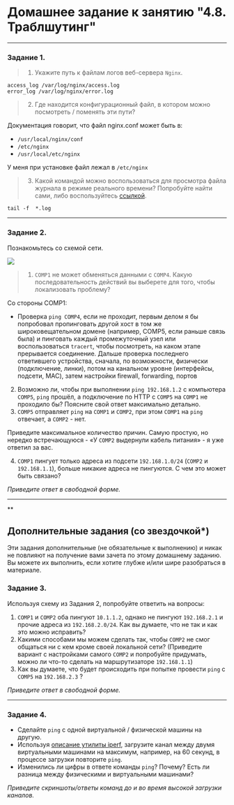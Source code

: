 # Домашнее задание к занятию "4.8. Траблшутинг"

---

### Задание 1. 

> 1. Укажите путь к файлам логов веб-сервера `Nginx`. 
  
`access_log /var/log/nginx/access.log`  
`error_log /var/log/nginx/error.log`

> 2. Где находится конфигурационный файл, в котором можно посмотреть / поменять эти пути?  
  
Документация говорит, что файл nginx.conf может быть в:  
- `/usr/local/nginx/conf`
- `/etc/nginx`
- `/usr/local/etc/nginx`  

У меня при установке файл лежал в `/etc/nginx`

> 3. Какой командой можно воспользоваться для просмотра файла журнала в режиме реального времени?
> Попробуйте найти сами, либо воспользуйтесь [ссылкой](https://andreyex.ru/operacionnaya-sistema-linux/nastrojka-zhurnala-oshibok-i-dostupa-nginx/).

`tail -f  *.log`

---

### Задание 2. 

Познакомьтесь со схемой сети.

![](https://i.imgur.com/RefFHYj.png)

> 1. `COMP1` не может обменяться данными с `COMP4`. Какую последовательность действий вы выберете для того, чтобы локализовать проблему?

Со стороны COMP1: 
- Проверка `ping COMP4`, если не проходит, первым делом я бы попробовал пропинговать другой хост в том же широковещательном домене
 (например, COMP5, если раньше связь была) и пинговать каждый промежуточный узел или воспользоваться `tracert`, чтобы посмотреть, на каком этапе прерывается соединение. 
 Дальше проверка последнего ответившего устройства, сначала, по возможности, физически (подключение, линки), потом на канальном уровне (интерфейсы, подсети, MAC),
 затем настройки firewall, forwarding, портов

2. Возможно ли, чтобы при выполнении `ping 192.168.1.2` с компьютера `COMP5`, `ping` прошёл, а подключение по HTTP с `COMP5` на `COMP1` не проходило бы? Поясните свой  ответ максимально детально.
3. `COMP5` отправляет `ping` на `COMP1` и `COMP2`, при этом `COMP1` на `ping` отвечает, а `COMP2` - нет. 

Приведите максимальное количество причин. Самую простую, но нередко встречающуюся - «У `COMP2` выдернули кабель питания» - я уже ответил за вас.

4. `COMP1` пингует только адреса из подсети `192.168.1.0/24` (`COMP2` и `192.168.1.1`), больше никакие адреса не пингуются. С чем это может быть связано? 

*Приведите ответ в свободной форме.*

---


**

## Дополнительные задания (со звездочкой*)
Эти задания дополнительные (не обязательные к выполнению) и никак не повлияют на получение вами зачета по этому домашнему заданию. Вы можете их выполнить, если хотите глубже и/или шире разобраться в материале.


### Задание 3. 

Используя схему из Задания 2, попробуйте ответить на вопросы:
1. `COMP1` и `COMP2` оба пингуют `10.1.1.2`, однако не пингуют `192.168.2.1` и прочие адреса из `192.168.2.0/24`. Как вы думаете, что не так и как это можно исправить?
2. Какими способами мы можем сделать так, чтобы `COMP2` не смог общаться ни с кем кроме своей локальной сети? (Приведите вариант с настройками самого `COMP2` и попробуйте придумать, можно ли что-то сделать на маршрутизаторе `192.168.1.1`)
3. Как вы думаете, что будет происходить при попытке провести `ping` с `COMP5` на `192.168.2.3` ?

*Приведите ответ в свободной форме.*

---

### Задание 4. 

- Сделайте `ping` с одной виртуальной / физической машины на другую.
- Используя [описание утилиты iperf](https://losst.ru/kak-polzovatsya-iperf), загрузите канал между двумя виртуальными машинами на максимум, например, на 60 секунд, в процессе загрузки повторите `ping`.
- Изменились ли цифры в ответе команды `ping`? Почему? Есть ли разница между физическими и виртуальными машинами?

*Приведите скриншоты/ответы команд до и во время высокой загрузки каналов.*
